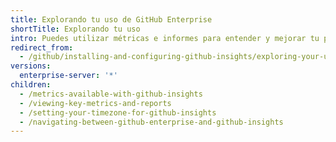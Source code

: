```yaml
---
title: Explorando tu uso de GitHub Enterprise
shortTitle: Explorando tu uso
intro: Puedes utilizar métricas e informes para entender y mejorar tu proceso de entrega de software a través de datos.
redirect_from:
  - /github/installing-and-configuring-github-insights/exploring-your-usage-of-github-enterprise
versions:
  enterprise-server: '*'
children:
  - /metrics-available-with-github-insights
  - /viewing-key-metrics-and-reports
  - /setting-your-timezone-for-github-insights
  - /navigating-between-github-enterprise-and-github-insights
---
```


